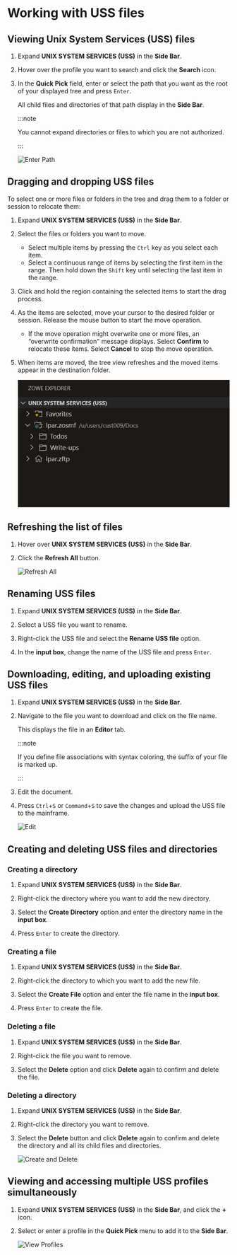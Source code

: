 # Working with USS files

## Viewing Unix System Services (USS) files

1. Expand **UNIX SYSTEM SERVICES (USS)** in the **Side Bar**.
2. Hover over the profile you want to search and click the **Search** icon.
3. In the **Quick Pick** field, enter or select the path that you want as the root of your displayed tree and press `Enter`.
   
   All child files and directories of that path display in the **Side Bar**.

   :::note
  
   You cannot expand directories or files to which you are not authorized.

   :::

   ![Enter Path](../images/ze/ZE-path.gif)

## Dragging and dropping USS files

To select one or more files or folders in the tree and drag them to a folder or session to relocate them:

1. Expand **UNIX SYSTEM SERVICES (USS)** in the **Side Bar**.
2. Select the files or folders you want to move.
   - Select multiple items by pressing the `Ctrl` key as you select each item.
   - Select a continuous range of items by selecting the first item in the range. Then hold down the `Shift` key until selecting the last item in the range.
3. Click and hold the region containing the selected items to start the drag process.
4. As the items are selected, move your cursor to the desired folder or session. Release the mouse button to start the move operation.
   - If the move operation might overwrite one or more files, an “overwrite confirmation" message displays. Select **Confirm** to relocate these items. Select **Cancel** to stop the move operation.
5. When items are moved, the tree view refreshes and the moved items appear in the destination folder.

   ![Dragging and dropping USS files](../images/ze/ZE-uss-drag-drop.gif)


## Refreshing the list of files

1. Hover over **UNIX SYSTEM SERVICES (USS)** in the **Side Bar**.
2. Click the **Refresh All** button.

   ![Refresh All](../images/ze/ZE-refreshUSS.gif)

## Renaming USS files

1. Expand **UNIX SYSTEM SERVICES (USS)** in the **Side Bar**.

2. Select a USS file you want to rename.
3. Right-click the USS file and select the **Rename USS file** option.
4. In the **input box**, change the name of the USS file and press `Enter`.

## Downloading, editing, and uploading existing USS files

1. Expand **UNIX SYSTEM SERVICES (USS)** in the **Side Bar**.
2. Navigate to the file you want to download and click on the file name.

   This displays the file in an **Editor** tab.

   :::note

   If you define file associations with syntax coloring, the suffix of your file is marked up.

   :::

3. Edit the document.
4. Press `Ctrl`+`S` or `Command`+`S` to save the changes and upload the USS file to the mainframe.

   ![Edit](../images/ze/ZE-editUSS.gif)

## Creating and deleting USS files and directories

### Creating a directory

1. Expand **UNIX SYSTEM SERVICES (USS)** in the **Side Bar**.

2. Right-click the directory where you want to add the new directory.
3. Select the **Create Directory** option and enter the directory name in the **input box**.
4. Press `Enter` to create the directory.

### Creating a file

1. Expand **UNIX SYSTEM SERVICES (USS)** in the **Side Bar**.

2. Right-click the directory to which you want to add the new file.
3. Select the **Create File** option and enter the file name in the **input box**.
4. Press `Enter` to create the file.

### Deleting a file

1. Expand **UNIX SYSTEM SERVICES (USS)** in the **Side Bar**.

2. Right-click the file you want to remove.
3. Select the **Delete** option and click **Delete** again to confirm and delete the file.

### Deleting a directory

1. Expand **UNIX SYSTEM SERVICES (USS)** in the **Side Bar**.
2. Right-click the directory you want to remove.
3. Select the **Delete** button and click **Delete** again to confirm and delete the directory and all its child files and directories.

   ![Create and Delete](../images/ze/ZE-CreateDelete.gif)

## Viewing and accessing multiple USS profiles simultaneously

1. Expand **UNIX SYSTEM SERVICES (USS)** in the **Side Bar**, and click the **+** icon.
2. Select or enter a profile in the **Quick Pick** menu to add it to the **Side Bar**.

   ![View Profiles](../images/ze/ZE-profile2.gif)